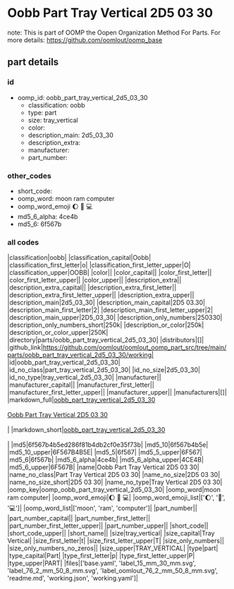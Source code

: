 # Oobb Part Tray Vertical 2D5 03 30  

note: This is part of OOMP the Oopen Organization Method For Parts. For more details: https://github.com/oomlout/oomp_base

##  part details





### id
* oomp_id: oobb_part_tray_vertical_2d5_03_30
  * classification: oobb
  * type: part
  * size: tray_vertical
  * color: 
  * description_main: 2d5_03_30
  * description_extra: 
  * manufacturer: 
  * part_number: 

### other_codes
* short_code: 
* oomp_word: moon ram computer
* oomp_word_emoji :moon: :ram: :computer:
* md5_6_alpha: 4ce4b
* md5_6: 6f567b

### all codes 
|classification|oobb|
|classification_capital|Oobb|
|classification_first_letter|o|
|classification_first_letter_upper|O|
|classification_upper|OOBB|
|color||
|color_capital||
|color_first_letter||
|color_first_letter_upper||
|color_upper||
|description_extra||
|description_extra_capital||
|description_extra_first_letter||
|description_extra_first_letter_upper||
|description_extra_upper||
|description_main|2d5_03_30|
|description_main_capital|2D5 03.30|
|description_main_first_letter|2|
|description_main_first_letter_upper|2|
|description_main_upper|2D5_03_30|
|description_only_numbers|250330|
|description_only_numbers_short|250k|
|description_or_color|250k|
|description_or_color_upper|250K|
|directory|parts/oobb_part_tray_vertical_2d5_03_30|
|distributors|[]|
|github_link|https://github.com/oomlout/oomlout_oomp_part_src/tree/main/parts/oobb_part_tray_vertical_2d5_03_30/working|
|id|oobb_part_tray_vertical_2d5_03_30|
|id_no_class|part_tray_vertical_2d5_03_30|
|id_no_size|2d5_03_30|
|id_no_type|tray_vertical_2d5_03_30|
|manufacturer||
|manufacturer_capital||
|manufacturer_first_letter||
|manufacturer_first_letter_upper||
|manufacturer_upper||
|manufacturers|[]|
|markdown_full|[oobb_part_tray_vertical_2d5_03_30](https://github.com/oomlout/oomlout_oomp_part_src/tree/main/parts/oobb_part_tray_vertical_2d5_03_30/working)<br>[](https://github.com/oomlout/oomlout_oomp_part_src/tree/main/parts/oobb_part_tray_vertical_2d5_03_30/working)<br>[Oobb Part Tray Vertical 2D5 03 30](https://github.com/oomlout/oomlout_oomp_part_src/tree/main/parts/oobb_part_tray_vertical_2d5_03_30/working)<br><br>|
|markdown_short|[oobb_part_tray_vertical_2d5_03_30](https://github.com/oomlout/oomlout_oomp_part_src/tree/main/parts/oobb_part_tray_vertical_2d5_03_30/working)<br><br>|
|md5|6f567b4b5ed286f81b4db2cf0e35f73b|
|md5_10|6f567b4b5e|
|md5_10_upper|6F567B4B5E|
|md5_5|6f567|
|md5_5_upper|6F567|
|md5_6|6f567b|
|md5_6_alpha|4ce4b|
|md5_6_alpha_upper|4CE4B|
|md5_6_upper|6F567B|
|name|Oobb Part Tray Vertical 2D5 03 30|
|name_no_class|Part Tray Vertical 2D5 03 30|
|name_no_size|2D5 03 30|
|name_no_size_short|2D5 03 30|
|name_no_type|Tray Vertical 2D5 03 30|
|oomp_key|oomp_oobb_part_tray_vertical_2d5_03_30|
|oomp_word|moon ram computer|
|oomp_word_emoji|:moon: :ram: :computer:|
|oomp_word_emoji_list|[':moon:', ':ram:', ':computer:']|
|oomp_word_list|['moon', 'ram', 'computer']|
|part_number||
|part_number_capital||
|part_number_first_letter||
|part_number_first_letter_upper||
|part_number_upper||
|short_code||
|short_code_upper||
|short_name||
|size|tray_vertical|
|size_capital|Tray Vertical|
|size_first_letter|t|
|size_first_letter_upper|T|
|size_only_numbers||
|size_only_numbers_no_zeros||
|size_upper|TRAY_VERTICAL|
|type|part|
|type_capital|Part|
|type_first_letter|p|
|type_first_letter_upper|P|
|type_upper|PART|
|files|['base.yaml', 'label_15_mm_30_mm.svg', 'label_76_2_mm_50_8_mm.svg', 'label_oomlout_76_2_mm_50_8_mm.svg', 'readme.md', 'working.json', 'working.yaml']|
